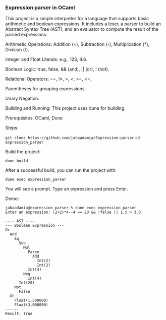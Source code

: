 ### Expression parser in OCaml

This project is a simple interpreter for a language that supports basic arithmetic and boolean expressions. It includes a lexer, a parser to build an Abstract Syntax Tree (AST), and an evaluator to compute the result of the parsed expressions.

Arithmetic Operations: Addition (+), Subtraction (-), Multiplication (*), Division (/).

Integer and Float Literals: e.g., 123, 4.6.

Boolean Logic: true, false, && (and), || (or), ! (not).

Relational Operators: ==, !=, >, <, >=, <=.

Parentheses for grouping expressions.

Unary Negation.

Building and Running:
This project uses dune for building.

Prerequisites:
OCaml, Dune

Steps:

```git clone https://github.com/jabaadamia/Expression-parser```
```cd expression_parser```

Build the project:

```dune build```

After a successful build, you can run the project with:

```dune exec expression_parser```

You will see a prompt. Type an expression and press Enter.

Demo:

```
jabaadamia@expression_parser % dune exec expression_parser
Enter an expression: (2+2)*4--4 == 20 && !false || 1.5 > 3.0

---- AST ----
--- Boolean Expression ---
Or
  And
    Eq
      Sub
        Mul
          Paren
            Add
              Int(2)
              Int(2)
          Int(4)
        Neg
          Int(4)
      Int(20)
    Not
      False
  Gt
    Float(1.500000)
    Float(3.000000)
------
Result: true
```
